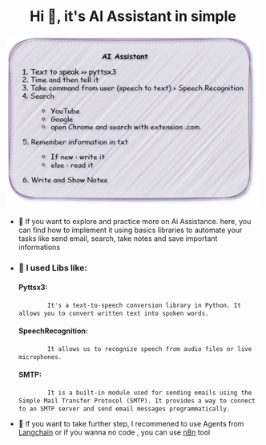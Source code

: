 <h1 align="center">Hi 👋, it's AI Assistant in simple</h1>
<h3 align="center">
  <img src="ai_assistance.jpg" width="512" height="340">
</h3>


- 🌱 If you want to explore and practice more on Ai Assistance. here, you can find how to implement it using basics libraries to automate your tasks like send email, search, take notes and save important informations 

- ### 🔭 I used Libs like:

    ####  Pyttsx3:

              It's a text-to-speech conversion library in Python. It allows you to convert written text into spoken words.

  ####    SpeechRecognition:

              It allows us to recognize speech from audio files or live microphones.

  ####   SMTP:

              It is a built-in module used for sending emails using the Simple Mail Transfer Protocol (SMTP). It provides a way to connect to an SMTP server and send email messages programmatically.
      


- 🌱 If you want to take further step, I recommened to use Agents from [Langchain](https://python.langchain.com/v0.1/docs/modules/agents/) or if you wanna no code , you can use [n8n](https://n8n.io/?ps_partner_key=YmlubmJiMTAzMQ&ps_xid=qQ6UJwuXrxq8WA&gsxid=qQ6UJwuXrxq8WA&gspk=YmlubmJiMTAzMQ&gad_source=1&gclid=Cj0KCQiAsOq6BhDuARIsAGQ4-zihcGvxxCwXLBcby3hHVD7BvEvOmtmkYTbsrTlsm9tmSUczJsBjVhgaAuu7EALw_wcB) tool 
